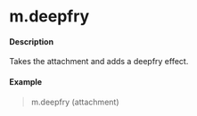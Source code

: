 # m.deepfry

#### Description

Takes the attachment and adds a deepfry effect.

#### Example

> m.deepfry (attachment)
